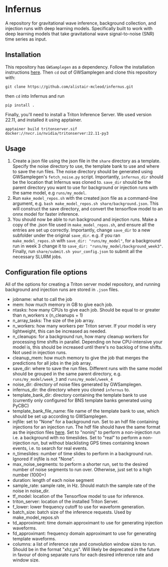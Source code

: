 # Infernus
A repository for gravitational wave inference, background collection, and injection runs with deep learning models. Specifically built to work with deep learning models that take gravitational wave signal-to-noise (SNR) time series as input.

## Installation

This repository has `GWSamplegen` as a dependency. Follow the installation instructions [here](https://github.com/alistair-mcleod/GWSamplegen). Then `cd` out of GWSamplegen and clone this repository with:

```
git clone https://github.com/alistair-mcleod/infernus.git
```
then `cd` into Infernus and run

```
pip install .
```

Finally, you'll need to install a Triton Inference Server. We used version 22.11, and installed it using apptainer.

```
apptainer build tritonserver.sif docker://nvcr.io/nvidia/tritonserver:22.11-py3
```


## Usage 

1. Create a json file using the json file in the `share` directory as a template. Specify the noise directory to use, the template bank to use and where to save the run files. The noise directory should be generated using GWSamplegen's `fetch_noise.py` script. Importantly, `infernus_dir` should be the location that Infernus was cloned to. `save_dir` should be the parent directory you want to use for background or injection runs with the same model, e.g `runs/my_model`.
2. Run `make_model_repos.sh` with the created json file as a command-line argument, e.g. `bash make_model_repos.sh share/background.json`. This will construct the save directory, and convert the tensorflow model to an onnx model for faster inference. 
3. You should now be able to run background and injection runs. Make a copy of the .json file used in `make_model_repos.sh`, and ensure all the entries are set up correctly. Importantly, change `save_dir` to a new subfolder under the original `save_dir`. e.g. if you ran `make_model_repos.sh` with `save_dir: "runs/my_model"`, for a background run in week 3 change it to `save_dir: "runs/my_model/background_week3"`. Finally, run `share/submit.sh your_config.json` to submit all the necessary SLURM jobs.


## Configuration file options

All of the options for creating a Triton server model repository, and running background and injection runs are stored in `.json` files.

* jobname: what to call the job 
* mem: how much memory in GB to give each job. 
* ntasks: how many CPUs to give each job. Should be equal to or greater than n_workers x (n_cleanups + 1)
* n_array_tasks: The size of the job array.
* n_workers: how many workers per Triton server. If your model is very lightweight, this can be increased as needed.
* n_cleanups: for a background run, how many cleanup workers for processing  time shifts in parallel. Depending on how CPU-intensive your model is, this should be increased until there's no backlog of time shifts. Not used in injection runs.
* cleanup_mem: how much memory to give the job that merges the predictions for all jobs in the job array.
* save_dir: where to save the run files. Different runs with the same model should be grouped in the same parent directory, e.g. `runs/my_model/week_3` and `runs/my_model/week_4`
* noise_dir: directory of noise files generated by GWSamplegen.
* infernus_dir: the directory where you cloned `infernus` to.
* template_bank_dir: directory containing the template bank to use (currently only configured for BNS template banks generated using PyCBC)
* template_bank_file_name: file name of the template bank to use, which should be set up according to GWSamplegen.
* injfile: set to "None" for a background run. Set to an hdf file containing injections for an injection run. The hdf file should have the same format as the injection files [here](https://zenodo.org/records/7890437). Set to "noninj" to perform a non-injection run i.e. a background with no timeslides. Set to "real" to perform a non-injection run, but without blacklisting GPS times containing known events, i.e. to search for real events.
* n_timeslides: number of time slides to perform in a background run. Ignored if injfile is not "None".
* max_noise_segments: to perform a shorter run, set to the desired number of noise segments to run over. Otherwise, just set to a high number (1000+)
* duration: length of each noise segment
* sample_rate: sample rate, in Hz. Should match the sample rate of the noise in noise_dir.
* tf_model: location of the Tensorflow model to use for inference.
* triton_server: location of the installed Triton Server.
* f_lower: lower frequency cutoff to use for waveform generation.
* batch_size: batch size of the inference requests. Used by make_model_repos.sh
* td_approximant: time domain approximant to use for generating injection waveforms.
* fd_approximant: frequency domain approximant to use for generating template waveforms.
* columns: a list of inference rate and convolution window sizes to run. Should be in the format "xhz_ys". Will likely be deprecated in the future in favour of doing separate runs for each desired inference rate and window size.